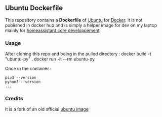 ## Ubuntu Dockerfile


This repository contains a **Dockerfile** of [Ubuntu](http://www.ubuntu.com/) for [Docker](https://www.docker.com/).
It is not published in docker hub and is simply a helper image for dev on my laptop mainly for [homeassistant core developpement](https://developers.home-assistant.io/docs/development_environment)

### Usage
After cloning this repo and being in the pulled directory :
    docker build -t "ubuntu-py" .
    docker run -it --rm ubuntu-py

Once in the container : 

    pip3 --version
    pyhon3 --version
    ...

### Credits
It is a fork of an old official [ubuntu image](https://github.com/dockerfile/ubuntu)

